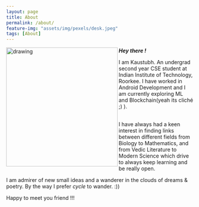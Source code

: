 ```yaml
---
layout: page
title: About
permalink: /about/
feature-img: "assets/img/pexels/desk.jpeg"
tags: [About]
---
```


***Hey there !***
<img src="{{ site.baseurl }}/assets/img/myimages/dp.jpg" alt="drawing" width="300px" height="320px" align = "left" style="padding:0px 0px"/>

I am Kaustubh. An undergrad second year CSE student at Indian Institute of Technology, Roorkee. I have worked in Android Development and I am currently exploring ML and Blockchain(yeah its cliché ;) ).

<br/>
I have always had a keen interest in finding links between different fields from Biology to Mathematics, and from Vedic Literature to Modern Science which drive to always keep learning and be really open.

I am admirer of new small ideas and a wanderer in the clouds of dreams & poetry. By the way I prefer *cycle* to wander. :))

Happy to meet you friend !!!
